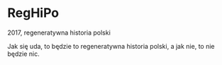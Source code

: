 # RegHiPo
2017, regeneratywna historia polski

Jak się uda, to będzie to regeneratywna historia polski, a jak nie, to nie będzie nic.